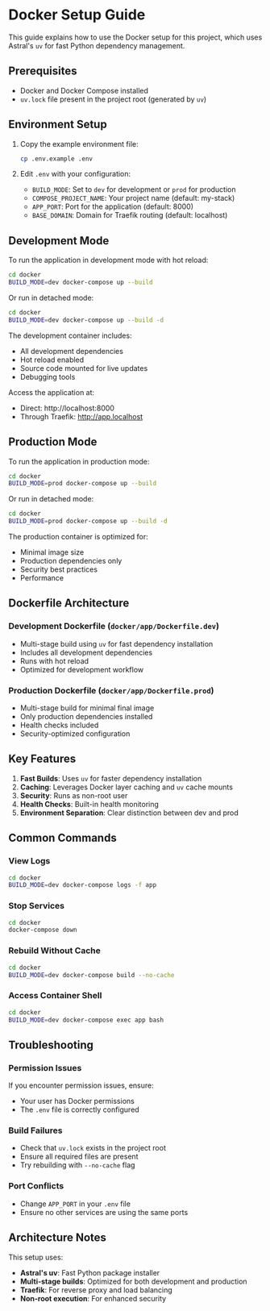 # Docker Setup Guide

This guide explains how to use the Docker setup for this project, which uses Astral's `uv` for fast Python dependency management.

## Prerequisites

- Docker and Docker Compose installed
- `uv.lock` file present in the project root (generated by `uv`)

## Environment Setup

1. Copy the example environment file:
   ```bash
   cp .env.example .env
   ```

2. Edit `.env` with your configuration:
   - `BUILD_MODE`: Set to `dev` for development or `prod` for production
   - `COMPOSE_PROJECT_NAME`: Your project name (default: my-stack)
   - `APP_PORT`: Port for the application (default: 8000)
   - `BASE_DOMAIN`: Domain for Traefik routing (default: localhost)

## Development Mode

To run the application in development mode with hot reload:

```bash
cd docker
BUILD_MODE=dev docker-compose up --build
```

Or run in detached mode:
```bash
cd docker
BUILD_MODE=dev docker-compose up --build -d
```

The development container includes:
- All development dependencies
- Hot reload enabled
- Source code mounted for live updates
- Debugging tools

Access the application at:
- Direct: http://localhost:8000
- Through Traefik: http://app.localhost

## Production Mode

To run the application in production mode:

```bash
cd docker
BUILD_MODE=prod docker-compose up --build
```

Or run in detached mode:
```bash
cd docker
BUILD_MODE=prod docker-compose up --build -d
```

The production container is optimized for:
- Minimal image size
- Production dependencies only
- Security best practices
- Performance

## Dockerfile Architecture

### Development Dockerfile (`docker/app/Dockerfile.dev`)
- Multi-stage build using `uv` for fast dependency installation
- Includes all development dependencies
- Runs with hot reload
- Optimized for development workflow

### Production Dockerfile (`docker/app/Dockerfile.prod`)
- Multi-stage build for minimal final image
- Only production dependencies installed
- Health checks included
- Security-optimized configuration

## Key Features

1. **Fast Builds**: Uses `uv` for faster dependency installation
2. **Caching**: Leverages Docker layer caching and `uv` cache mounts
3. **Security**: Runs as non-root user
4. **Health Checks**: Built-in health monitoring
5. **Environment Separation**: Clear distinction between dev and prod

## Common Commands

### View Logs
```bash
cd docker
BUILD_MODE=dev docker-compose logs -f app
```

### Stop Services
```bash
cd docker
docker-compose down
```

### Rebuild Without Cache
```bash
cd docker
BUILD_MODE=dev docker-compose build --no-cache
```

### Access Container Shell
```bash
cd docker
BUILD_MODE=dev docker-compose exec app bash
```

## Troubleshooting

### Permission Issues
If you encounter permission issues, ensure:
- Your user has Docker permissions
- The `.env` file is correctly configured

### Build Failures
- Check that `uv.lock` exists in the project root
- Ensure all required files are present
- Try rebuilding with `--no-cache` flag

### Port Conflicts
- Change `APP_PORT` in your `.env` file
- Ensure no other services are using the same ports

## Architecture Notes

This setup uses:
- **Astral's uv**: Fast Python package installer
- **Multi-stage builds**: Optimized for both development and production
- **Traefik**: For reverse proxy and load balancing
- **Non-root execution**: For enhanced security